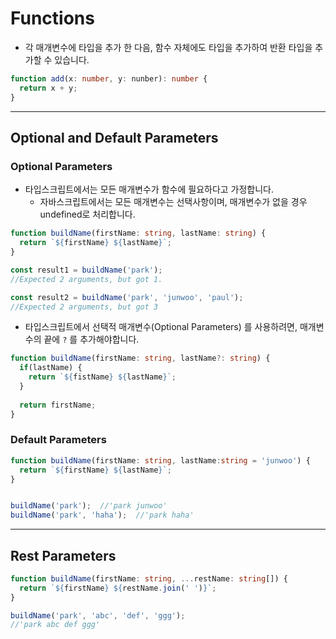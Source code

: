 # Functions



- 각 매개변수에 타입을 추가 한 다음, 함수 자체에도 타입을 추가하여 반환 타입을 추가할 수 있습니다.

```typescript
function add(x: number, y: nunber): number {
  return x + y;
}
```



---



## Optional and Default Parameters



### Optional Parameters

- 타입스크립트에서는 모든 매개변수가 함수에 필요하다고 가정합니다.
  - 자바스크립트에서는 모든 매개변수는 선택사항이며, 매개변수가 없을 경우 undefined로 처리합니다.

```typescript
function buildName(firstName: string, lastName: string) {
  return `${firstName} ${lastName}`;
}

const result1 = buildName('park');
//Expected 2 arguments, but got 1.

const result2 = buildName('park', 'junwoo', 'paul');
//Expected 2 arguments, but got 3
```



- 타입스크립트에서 선택적 매개변수(Optional Parameters) 를 사용하려면, 매개변수의 끝에 `?` 를 추가해야합니다.

```typescript
function buildName(firstName: string, lastName?: string) {
  if(lastName) {
    return `${fistName} ${lastName}`;
  }
  
  return firstName;
}
```



### Default Parameters

```typescript
function buildName(firstName: string, lastName:string = 'junwoo') {
  return `${firstName} ${lastName}`;
}


buildName('park');	//'park junwoo'
buildName('park', 'haha');	//'park haha'
```



---

## Rest Parameters

```typescript
function buildName(firstName: string, ...restName: string[]) {
  return `${firstName} ${restName.join(' ')}`;
}

buildName('park', 'abc', 'def', 'ggg');
//'park abc def ggg'
```



